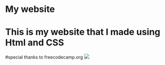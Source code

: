 # My website
# This is my website that I made using Html and CSS
#special thanks to freecodecamp.org
<img src="https://t.bkit.co/w_662e61cce861d.gif" />
